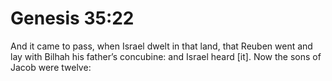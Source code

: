 # Genesis 35:22

And it came to pass, when Israel dwelt in that land, that Reuben went and lay with Bilhah his father’s concubine: and Israel heard [it]. Now the sons of Jacob were twelve: